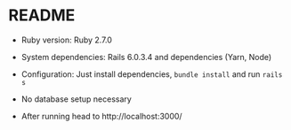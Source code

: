 # README

* Ruby version: Ruby 2.7.0

* System dependencies: Rails 6.0.3.4 and dependencies (Yarn, Node)

* Configuration: Just install dependencies, `bundle install` and run `rails s`

* No database setup necessary

* After running head to http://localhost:3000/
